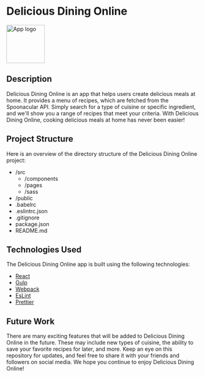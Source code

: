 <!DOCTYPE html>
<html>
  <head>
    <h1>Delicious Dining Online</h1>
  </head>
  <body>
    <img src="https://www.feastingathome.com/wp-content/uploads/2022/05/Thai-Basil-Chicken-15-380x570.jpg" width="100" height="100" alt="App logo">
    <h2>Description</h2>
<p>Delicious Dining Online is an app that helps users create delicious meals at home. It provides a menu of recipes, which are fetched from the Spoonacular API. Simply search for a type of cuisine or specific ingredient, and we'll show you a range of recipes that meet your criteria. With Delicious Dining Online, cooking delicious meals at home has never been easier!</p>
    <h2>Project Structure</h2>
<p>Here is an overview of the directory structure of the Delicious Dining Online project:</p>
<ul>
  <li>/src
    <ul>
      <li>/components</li>
      <li>/pages</li>
      <li>/sass</li>
    </ul>
  </li>
  <li>/public</li>
  <li>.babelrc</li>
  <li>.eslintrc.json</li>
  <li>.gitignore</li>
  <li>package.json</li>
  <li>README.md</li>
</ul>
    <h2>Technologies Used</h2>
    <p>The Delicious Dining Online app is built using the following technologies:</p>
    <ul>
      <li><a href="https://reactjs.org/docs/getting-started.html">React</a></li>
      <li><a href="https://gulpjs.com/docs/en/getting-started/quick-start">Gulp</a></li>
      <li><a href="https://webpack.js.org/concepts/">Webpack</a></li>
      <li><a href="https://eslint.org/docs/user-guide/getting-started">EsLint</a></li>
      <li><a href="https://prettier.io/docs/en/install.html">Prettier</a></li>
    </ul>
    <h2>Future Work</h2>
<p>There are many exciting features that will be added to Delicious Dining Online in the future. These may include new types of cuisine, the ability to save your favorite recipes for later, and more. Keep an eye on this repository for updates, and feel free to share it with your friends and followers on social media. We hope you continue to enjoy Delicious Dining Online!</p>

